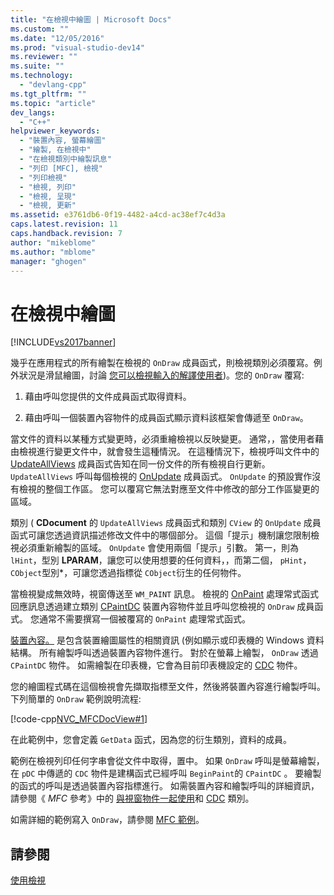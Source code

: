 ```yaml
---
title: "在檢視中繪圖 | Microsoft Docs"
ms.custom: ""
ms.date: "12/05/2016"
ms.prod: "visual-studio-dev14"
ms.reviewer: ""
ms.suite: ""
ms.technology: 
  - "devlang-cpp"
ms.tgt_pltfrm: ""
ms.topic: "article"
dev_langs: 
  - "C++"
helpviewer_keywords: 
  - "裝置內容, 螢幕繪圖"
  - "繪製, 在檢視中"
  - "在檢視類別中繪製訊息"
  - "列印 [MFC], 檢視"
  - "列印檢視"
  - "檢視, 列印"
  - "檢視, 呈現"
  - "檢視, 更新"
ms.assetid: e3761db6-0f19-4482-a4cd-ac38ef7c4d3a
caps.latest.revision: 11
caps.handback.revision: 7
author: "mikeblome"
ms.author: "mblome"
manager: "ghogen"
---
```

# 在檢視中繪圖
[!INCLUDE[vs2017banner](../assembler/inline/includes/vs2017banner.md)]

幾乎在應用程式的所有繪製在檢視的 `OnDraw` 成員函式，則檢視類別必須覆寫。例外狀況是滑鼠繪圖，討論 [您可以檢視輸入的解譯使用者](../mfc/interpreting-user-input-through-a-view.md)\)。您的 `OnDraw` 覆寫:  
  
1.  藉由呼叫您提供的文件成員函式取得資料。  
  
2.  藉由呼叫一個裝置內容物件的成員函式顯示資料該框架會傳遞至 `OnDraw`。  
  
 當文件的資料以某種方式變更時，必須重繪檢視以反映變更。  通常，，當使用者藉由檢視進行變更文件中，就會發生這種情況。  在這種情況下，檢視呼叫文件中的 [UpdateAllViews](../Topic/CDocument::UpdateAllViews.md) 成員函式告知在同一份文件的所有檢視自行更新。  `UpdateAllViews` 呼叫每個檢視的 [OnUpdate](../Topic/CView::OnUpdate.md) 成員函式。  `OnUpdate` 的預設實作沒有檢視的整個工作區。  您可以覆寫它無法對應至文件中修改的部分工作區變更的區域。  
  
 類別 \( **CDocument** 的 `UpdateAllViews` 成員函式和類別 `CView` 的 `OnUpdate` 成員函式可讓您透過資訊描述修改文件中的哪個部分。  這個「提示」機制讓您限制檢視必須重新繪製的區域。  `OnUpdate` 會使用兩個「提示」引數。  第一，則為 `lHint`，型別 **LPARAM**，讓您可以使用想要的任何資料，，而第二個， `pHint`， `CObject`型別\*，可讓您透過指標從 `CObject`衍生的任何物件。  
  
 當檢視變成無效時，視窗傳送至 `WM_PAINT` 訊息。  檢視的 [OnPaint](../Topic/CWnd::OnPaint.md) 處理常式函式回應訊息透過建立類別 [CPaintDC](../mfc/reference/cpaintdc-class.md) 裝置內容物件並且呼叫您檢視的 `OnDraw` 成員函式。  您通常不需要撰寫一個被覆寫的 `OnPaint` 處理常式函式。  
  
 [裝置內容。](../mfc/device-contexts.md) 是包含裝置繪圖屬性的相關資訊 \(例如顯示或印表機的 Windows 資料結構。  所有繪製呼叫透過裝置內容物件進行。  對於在螢幕上繪製， `OnDraw` 透過 `CPaintDC` 物件。  如需繪製在印表機，它會為目前印表機設定的 [CDC](../mfc/reference/cdc-class.md) 物件。  
  
 您的繪圖程式碼在這個檢視會先擷取指標至文件，然後將裝置內容進行繪製呼叫。  下列簡單的 `OnDraw` 範例說明流程:  
  
 [!code-cpp[NVC_MFCDocView#1](../mfc/codesnippet/CPP/drawing-in-a-view_1.cpp)]  
  
 在此範例中，您會定義 `GetData` 函式，因為您的衍生類別，資料的成員。  
  
 範例在檢視列印任何字串會從文件中取得，置中。  如果 `OnDraw` 呼叫是螢幕繪製，在 `pDC` 中傳遞的 `CDC` 物件是建構函式已經呼叫 `BeginPaint`的 `CPaintDC` 。  要繪製的函式的呼叫是透過裝置內容指標進行。  如需裝置內容和繪製呼叫的詳細資訊，請參閱《 *MFC* 參考》中的 [與視窗物件一起使用](../mfc/working-with-window-objects.md)和 [CDC](../mfc/reference/cdc-class.md) 類別。  
  
 如需詳細的範例寫入 `OnDraw`，請參閱 [MFC 範例](../top/visual-cpp-samples.md)。  
  
## 請參閱  
 [使用檢視](../mfc/using-views.md)